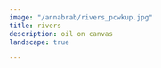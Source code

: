 ```yaml
---
image: "/annabrab/rivers_pcwkup.jpg"
title: rivers
description: oil on canvas
landscape: true

---
```

